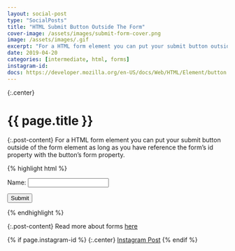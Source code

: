```yaml
---
layout: social-post
type: "SocialPosts"
title: "HTML Submit Button Outside The Form"
cover-image: /assets/images/submit-form-cover.png
image: /assets/images/.gif
excerpt: "For a HTML form element you can put your submit button outside of the form element as long as you have reference the form’s id property with the button’s form property."
date: 2019-04-20
categories: [intermediate, html, forms]
instagram-id: 
docs: https://developer.mozilla.org/en-US/docs/Web/HTML/Element/button
---
```

{:.center}
# {{ page.title }}

{:.post-content}
For a HTML form element you can put your submit button outside of the form element as long as you have reference the form’s id property with the button’s form property.

{% highlight html %}
<div>
  <form id="a-form">
    <label for="name">Name:</label>
    <input type="text" name="name"></input>
  </form>

  <button type="submit" form="a-form">Submit</button>
</div>
{% endhighlight %}

{:.post-content}
Read more about forms <a href="{{page.docs}}" target="_blank">here</a>

{% if page.instagram-id %}
{:.center}
<a class="insta-link" href="https://www.instagram.com/p/{{page.instagram-id}}" target="_blank">Instagram Post</a>
{% endif %}
